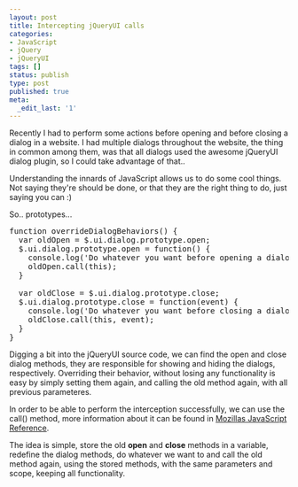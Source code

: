 ```yaml
---
layout: post
title: Intercepting jQueryUI calls
categories:
- JavaScript
- jQuery
- jQueryUI
tags: []
status: publish
type: post
published: true
meta:
  _edit_last: '1'
---
```

Recently I had to perform some actions before opening and before closing a dialog in a website. I had multiple dialogs throughout the website, the thing in common among them, was that all dialogs used the awesome jQueryUI dialog plugin, so I could take advantage of that..

Understanding the innards of JavaScript allows us to do some cool things. Not saying they're should be done, or that they are the right thing to do, just saying you can :)

So.. prototypes...
<pre class="brush: javascript; gutter: true; first-line: 1">function overrideDialogBehaviors() {
  var oldOpen = $.ui.dialog.prototype.open;
  $.ui.dialog.prototype.open = function() {
    console.log('Do whatever you want before opening a dialog');
    oldOpen.call(this);
  }

  var oldClose = $.ui.dialog.prototype.close;
  $.ui.dialog.prototype.close = function(event) {
    console.log('Do whatever you want before closing a dialog');
    oldClose.call(this, event);
  }
}</pre>
Digging a bit into the jQueryUI source code, we can find the open and close dialog methods, they are responsible for showing and hiding the dialogs, respectively. Overriding their behavior, without losing any functionality is easy by simply setting them again, and calling the old method again, with all previous parameteres.

In order to be able to perform the interception successfully, we can use the call() method, more information about it can be found in <a href="https://developer.mozilla.org/en-US/docs/JavaScript/Reference/Global_Objects/Function/call">Mozillas JavaScript Reference</a>.

The idea is simple, store the old <strong>open</strong> and <strong>close</strong> methods in a variable, redefine the dialog methods, do whatever we want to and call the old method again, using the stored methods, with the same parameters and scope, keeping all functionality.
